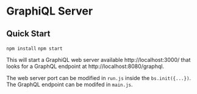 # GraphiQL Server

## Quick Start

`npm install`
`npm start`

This will start a GraphiQL web server available http://localhost:3000/ that looks for a GraphQL endpoint at http://localhost:8080/graphql. 

The web server port can be modified in `run.js` inside the `bs.init({...})`. The GraphQL endpoint can be modifed in `main.js`. 

